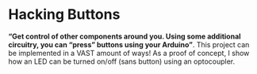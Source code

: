 # Hacking Buttons
**“Get control of other components around you. Using some additional circuitry, you can “press” buttons using your Arduino”**. This project can be implemented in a VAST amount of ways! As a proof of concept, I show how an LED can be turned on/off (sans button) using an optocoupler.
